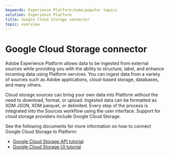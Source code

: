 ```yaml
---
keywords: Experience Platform;home;popular topics
solution: Experience Platform
title: Google Cloud Storage connector
topic: overview
---
```


# Google Cloud Storage connector

Adobe Experience Platform allows data to be ingested from external sources while providing you with the ability to structure, label, and enhance incoming data using Platform services. You can ingest data from a variety of sources such as Adobe applications, cloud-based storage, databases, and many others.

Cloud storage sources can bring your own data into Platform without the need to download, format, or upload. Ingested data can be formatted as XDM JSON, XDM parquet, or delimited. Every step of the process is integrated into the Sources workflow using the user interface. Support for cloud storage providers include Google Cloud Storage.

See the following documents for more information on how to connect Google Cloud Storage to Platform:

- [Google Cloud Storage API tutorial](../../tutorials/api/create/cloud-storage/google.md)
- [Google Cloud Storage UI tutorial](../../tutorials/ui/create/cloud-storage/google-cloud-storage.md)